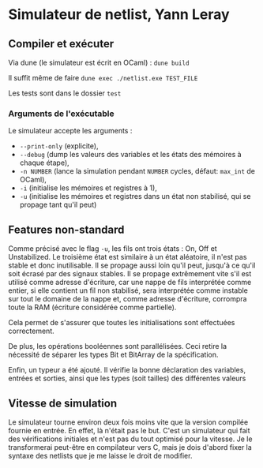 # Simulateur de netlist, Yann Leray

## Compiler et exécuter

Via dune (le simulateur est écrit en OCaml) : `dune build`

Il suffit même de faire `dune exec ./netlist.exe TEST_FILE`

Les tests sont dans le dossier `test`

### Arguments de l'exécutable

Le simulateur accepte les arguments :
-   `--print-only` (explicite),
-   `--debug` (dump les valeurs des variables et les états des mémoires à chaque étape),
-   `-n NUMBER` (lance la simulation pendant `NUMBER` cycles, défaut: `max_int` de OCaml),
-   `-i` (initialise les mémoires et registres à 1),
-   `-u` (initialise les mémoires et registres dans un état non stabilisé, qui se propage tant qu'il peut)

## Features non-standard

Comme précisé avec le flag `-u`, les fils ont trois états : On, Off et Unstabilized. Le troisième état est similaire à un état aléatoire, il n'est pas stable et donc inutilisable. Il se propage aussi loin qu'il peut, jusqu'à ce qu'il soit écrasé par des signaux stables. Il se propage extrêmement vite s'il est utilisé comme adresse d'écriture, car une nappe de fils interprétée comme entier, si elle contient un fil non stabilisé, sera interprétée comme instable sur tout le domaine de la nappe et, comme adresse d'écriture, corrompra toute la RAM (écriture considérée comme partielle).

Cela permet de s'assurer que toutes les initialisations sont effectuées correctement.

De plus, les opérations booléennes sont parallélisées. Ceci retire la nécessité de séparer les types Bit et BitArray de la spécification.

Enfin, un typeur a été ajouté. Il vérifie la bonne déclaration des variables, entrées et sorties, ainsi que les types (soit tailles) des différentes valeurs

## Vitesse de simulation

Le simulateur tourne environ deux fois moins vite que la version compilée fournie en entrée. En effet, là n'était pas le but. C'est un simulateur qui fait des vérifications initiales et n'est pas du tout optimisé pour la vitesse. Je le transformerai peut-être en compilateur vers C, mais je dois d'abord fixer la syntaxe des netlists que je me laisse le droit de modifier.

